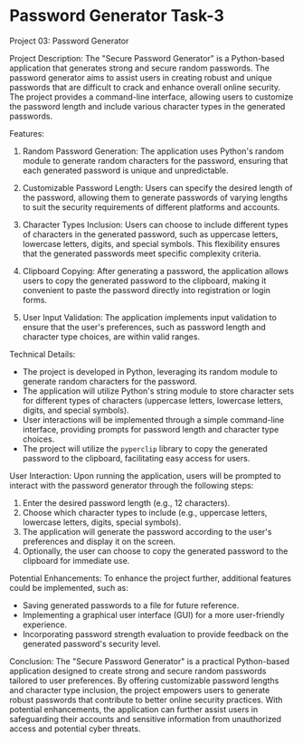 # Password Generator Task-3
Project 03:  Password Generator

Project Description:
The "Secure Password Generator" is a Python-based application that generates strong and secure random passwords. The password generator aims to assist users in creating robust and unique passwords that are difficult to crack and enhance overall online security. The project provides a command-line interface, allowing users to customize the password length and include various character types in the generated passwords.

Features:
1. Random Password Generation: The application uses Python's random module to generate random characters for the password, ensuring that each generated password is unique and unpredictable.

2. Customizable Password Length: Users can specify the desired length of the password, allowing them to generate passwords of varying lengths to suit the security requirements of different platforms and accounts.

3. Character Types Inclusion: Users can choose to include different types of characters in the generated password, such as uppercase letters, lowercase letters, digits, and special symbols. This flexibility ensures that the generated passwords meet specific complexity criteria.

4. Clipboard Copying: After generating a password, the application allows users to copy the generated password to the clipboard, making it convenient to paste the password directly into registration or login forms.

5. User Input Validation: The application implements input validation to ensure that the user's preferences, such as password length and character type choices, are within valid ranges.

Technical Details:
- The project is developed in Python, leveraging its random module to generate random characters for the password.
- The application will utilize Python's string module to store character sets for different types of characters (uppercase letters, lowercase letters, digits, and special symbols).
- User interactions will be implemented through a simple command-line interface, providing prompts for password length and character type choices.
- The project will utilize the `pyperclip` library to copy the generated password to the clipboard, facilitating easy access for users.

User Interaction:
Upon running the application, users will be prompted to interact with the password generator through the following steps:
1. Enter the desired password length (e.g., 12 characters).
2. Choose which character types to include (e.g., uppercase letters, lowercase letters, digits, special symbols).
3. The application will generate the password according to the user's preferences and display it on the screen.
4. Optionally, the user can choose to copy the generated password to the clipboard for immediate use.

Potential Enhancements:
To enhance the project further, additional features could be implemented, such as:
- Saving generated passwords to a file for future reference.
- Implementing a graphical user interface (GUI) for a more user-friendly experience.
- Incorporating password strength evaluation to provide feedback on the generated password's security level.

Conclusion:
The "Secure Password Generator" is a practical Python-based application designed to create strong and secure random passwords tailored to user preferences. By offering customizable password lengths and character type inclusion, the project empowers users to generate robust passwords that contribute to better online security practices. With potential enhancements, the application can further assist users in safeguarding their accounts and sensitive information from unauthorized access and potential cyber threats.
